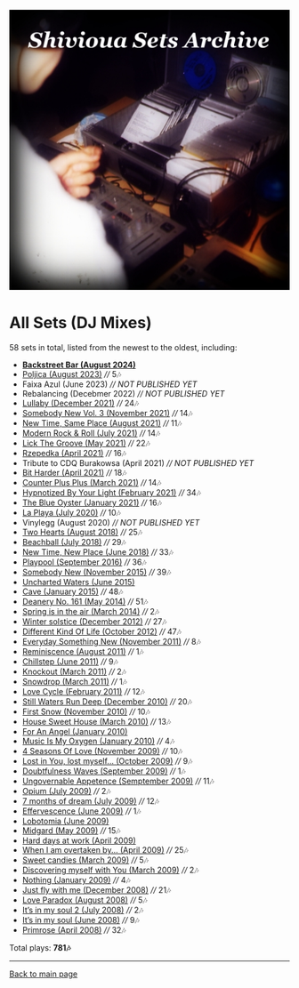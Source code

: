 
![Shivioua - All Sets](./all-sets.jpg)

# All Sets (DJ Mixes)

58 sets in total, listed from the newest to the oldest, including:

* [**Backstreet Bar (August 2024)**](https://shivioua.github.io/progressive-awake/backstreet-bar-august-2024.html)
* [Poljica (August 2023)](https://shivioua.github.io/progressive-awake/poljica-august-2023.html) _//_ 5🎶
* Faixa Azul (June 2023) _// NOT PUBLISHED YET_
* Rebalancing (Decebmer 2022) _// NOT PUBLISHED YET_
* [Lullaby (December 2021)](https://shivioua.github.io/progressive-awake/lullaby-december-2021.html) _//_ 24🎶
* [Somebody New Vol. 3 (November 2021)](https://shivioua.github.io/progressive-awake/somebody-new-vol-3-november-2021.html) _//_ 14🎶
* [New Time, Same Place (August 2021)](https://shivioua.github.io/fresh-dance-music/new-time-same-place-august-2021.html) _//_ 11🎶
* [Modern Rock & Roll (July 2021)](https://shivioua.github.io/quantum-energy/modern-rock-and-roll-july-2021.html) _//_ 14🎶
* [Lick The Groove (May 2021)](https://shivioua.github.io/quantum-energy/lick-the-groove-may-2010.html) _//_ 22🎶
* [Rzepedka (April 2021)](https://shivioua.github.io/fresh-dance-music/rzepedka-april-2021.html) _//_ 16🎶
* Tribute to CDQ Burakowsa (April 2021) _// NOT PUBLISHED YET_
* [Bit Harder (April 2021)](https://shivioua.github.io/progressive-awake/bit-harder-april-2021.html) _//_ 18🎶
* [Counter Plus Plus (March 2021)](https://shivioua.github.io/quantum-energy/counter-plus-plus-march-2021.html) _//_ 14🎶
* [Hypnotized By Your Light (February 2021)](https://shivioua.github.io/progressive-awake/hypnotized-by-your-light-february-2021.html) _//_ 34🎶
* [The Blue Oyster (January 2021)](https://shivioua.github.io/progressive-awake/the-blue-oyster-january-2021.html) _//_ 16🎶
* [La Playa (July 2020)](https://shivioua.github.io/progressive-awake/la-playa-july-2020.html) _//_ 10🎶
* Vinylegg (August 2020) _// NOT PUBLISHED YET_
* [Two Hearts (August 2018)](https://shivioua.github.io/quantum-energy/two-hearts__august-2018.html) _//_ 25🎶
* [Beachball (July 2018)](https://shivioua.github.io/fresh-dance-music/beachball-july-2018.html) _//_ 29🎶
* [New Time, New Place (June 2018)](https://shivioua.github.io/progressive-awake/new-time-new-place-june-2018.html) _//_ 33🎶
* [Playpool (September 2016)](https://shivioua.github.io/progressive-awake/playpool-september-2016.html) _//_ 36🎶
* [Somebody New (November 2015)](https://shivioua.github.io/fresh-dance-music/somebody-new-november-2015.html) _//_ 39🎶
* [Uncharted Waters (June 2015)](https://shivioua.github.io/progressive-awake/uncharted-waters-june-2015.html)
* [Cave (January 2015)](https://shivioua.github.io/fresh-dance-music/cave-january-2015.html) _//_ 48🎶
* [Deanery No. 161 (May 2014)](https://shivioua.github.io/fresh-dance-music/deanery-no-161-may-2014.html) _//_ 51🎶
* [Spring is in the air (March 2014)](https://shivioua.github.io/progressive-awake/spring-is-in-the-air-march-2014.html) _//_ 2🎶
* [Winter solstice (December 2012)](https://shivioua.github.io/quantum-energy/winter-solstice-december-2012.html) _//_ 27🎶
* [Different Kind Of Life (October 2012)](https://shivioua.github.io/progressive-awake/different-kind-of-life-october-2012.html) _//_ 47🎶
* [Everyday Something New (November 2011)](https://shivioua.github.io/quantum-energy/everyday-something-new-november-2011.html) _//_ 8🎶
* [Reminiscence (August 2011)](https://shivioua.github.io/progressive-awake/reminiscence-august-2011.html) _//_ 1🎶
* [Chillstep (June 2011)](https://shivioua.github.io/quantum-energy/chillstep-june-2011.html) _//_ 9🎶
* [Knockout (March 2011)](https://shivioua.github.io/fresh-dance-music/knockout-march-2011.html) _//_ 2🎶
* [Snowdrop (March 2011)](https://shivioua.github.io/progressive-awake/snowdrop-march-2011.html) _//_ 1🎶
* [Love Cycle (February 2011)](https://shivioua.github.io/quantum-energy/love-cycle-february-2011.html) _//_ 12🎶
* [Still Waters Run Deep (December 2010)](https://shivioua.github.io/quantum-energy/still-waters-run-deep-december-2010.html) _//_ 20🎶
* [First Snow (November 2010)](https://shivioua.github.io/progressive-awake/first-snow-november-2010.html) _//_ 10🎶
* [House Sweet House (March 2010)](https://shivioua.github.io/fresh-dance-music/house-sweet-house-march-2010.html) _//_ 13🎶
* [For An Angel (January 2010)](https://shivioua.github.io/fresh-dance-music/for-an-angel-january-2010.html)
* [Music Is My Oxygen (January 2010)](https://shivioua.github.io/progressive-awake/music-is-my-oxygen-january-2010.html) _//_ 4🎶
* [4 Seasons Of Love (November 2009)](https://shivioua.github.io/progressive-awake/4-seasons-of-love-november-2009.html) _//_ 10🎶
* [Lost in You, lost myself… (October 2009)](https://shivioua.github.io/progressive-awake/lost-in-you-lost-myself-october-2009.html) _//_ 9🎶
* [Doubtfulness Waves (September 2009)](https://shivioua.github.io/progressive-awake/doubtfulness-waves-september-2009.html) _//_ 1🎶
* [Ungovernable Appetence (Semptember 2009)](https://shivioua.github.io/progressive-awake/ungovernable-appetence-semptember-2009.html) _//_ 11🎶
* [Opium (July 2009)](https://shivioua.github.io/progressive-awake/opium-july-2009.html) _//_ 2🎶
* [7 months of dream (July 2009)](https://shivioua.github.io/progressive-awake/7-months-of-dream-dont-want-to-wake-up-july-2009.html) _//_ 12🎶
* [Effervescence (June 2009)](https://shivioua.github.io/progressive-awake/effervescence-june-2009.html) _//_ 1🎶
* [Lobotomia (June 2009)](https://shivioua.github.io/progressive-awake/lobotomia-june-2009.html)
* [Midgard (May 2009)](https://shivioua.github.io/progressive-awake/midgard-may-2009.html) _//_ 15🎶
* [Hard days at work (April 2009)](https://shivioua.github.io/progressive-awake/hard-days-at-work-april-2009.html)
* [When I am overtaken by... (April 2009)](https://shivioua.github.io/progressive-awake/when-i-am-overtaken-by-april-2009.html) _//_ 25🎶
* [Sweet candies (March 2009)](https://shivioua.github.io/progressive-awake/sweet-candies-march-2009.html) _//_ 5🎶
* [Discovering myself with You (March 2009)](https://shivioua.github.io/progressive-awake/discovering-myself-with-you-march-2009.html) _//_ 2🎶
* [Nothing (January 2009)](https://shivioua.github.io/progressive-awake/nothing-january-2009.html) _//_ 4🎶
* [Just fly with me (December 2008)](https://shivioua.github.io/progressive-awake/just-fly-with-me-december-2008.html) _//_ 21🎶
* [Love Paradox (August 2008)](https://shivioua.github.io/progressive-awake/love-paradox-august-2008.html) _//_ 5🎶
* [It’s in my soul 2 (July 2008)](https://shivioua.github.io/progressive-awake/its-in-my-soul-2-july-2008.html) _//_ 2🎶
* [It’s in my soul (June 2008)](https://shivioua.github.io/progressive-awake/its-in-my-soul-june-2008.html) _//_ 9🎶
* [Primrose (April 2008)](https://shivioua.github.io/fresh-dance-music/primrose-april-2008.html) _//_ 32🎶

Total plays: **781🎶**

----

[Back to main page](https://shivioua.github.io)